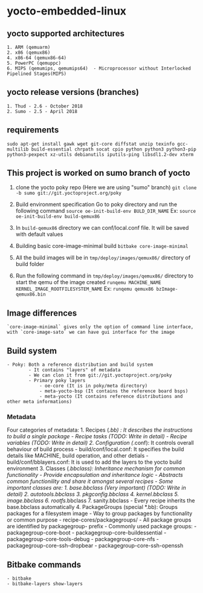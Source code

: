 # yocto-embedded-linux

## yocto supported architectures
    1. ARM (qemuarm)
    2. x86 (qemux86)
    4. x86-64 (qemux86-64)
    5. PowerPC (qemuppc)
    6. MIPS (qemumips, qemumips64)  - Microprocessor without Interlocked Pipelined Stages(MIPS)

## yocto release versions (branches)
    1. Thud - 2.6 - October 2018
    2. Sumo - 2.5 - April 2018

## requirements
    sudo apt-get install gawk wget git-core diffstat unzip texinfo gcc-multilib build-essential chrpath socat cpio python python3 python3-pip python3-pexpect xz-utils debianutils iputils-ping libsdl1.2-dev xterm

## This project is worked on sumo branch of yocto

1. clone the yocto poky repo (Here we are using "sumo" branch) `git clone -b sumo git://git.yoctoproject.org/poky`

2. Build environment specification
    Go to poky directory and run the following command
    `source oe-init-build-env BULD_DIR_NAME`
    Ex: `source oe-init-build-env build-qemux86`

3. In `build-qemux86` directory we can conf/local.conf file. It will be saved with default values

4. Building basic core-image-minimal build
    `bitbake core-image-minimal`

5. All the build images will be in `tmp/deploy/images/qemux86/` directory of build folder

6. Run the following command in `tmp/deploy/images/qemux86/` directory to start the qemu of the image created
    `runqemu MACHINE_NAME KERNEL_IMAGE_ROOTFILESYSTEM_NAME`
    Ex: `runqemu qemux86 bzImage-qemux86.bin`


## Image differences
    `core-image-minimal` gives only the option of command line interface,
    with `core-image-sato` we can have gui interface for the image


## Build system
    - Poky: Both a reference distribution and build system
            - It contains "layers" of metadata
            - We can clon it from git://git.yoctoproject.org/poky
            - Primary poky layers
                - oe-core (It is in poky/meta directory)
                - meta-yocto-bsp (It contains the reference board bsps)
                - meta-yocto (It contains reference distributions and other meta informations)
### Metadata
Four categories of metadata:
    1. Recipes (*.bb) : It describes the instructions to build a single package
            - Recipe tasks (TODO: Write in detail)
            - Recipe variables (TODO: Write in detail)
    2. Configuration (*.conf): It controls overall behaviour of build process
            - build/conf/local.conf: It specifies the build details like MACHINE, build operation, and other detials
            - build/conf/bblayers.conf: It is used to add the layers to the yocto build environment
    3. Classes (*.bbclass): Inheritance mechanism for common functionality
            - Provide encapsulation and inheritance logic
            - Abstracts common functionility and share it amongst several recipes
            - Some important classes are:
                1. base.bbclass (Very important) (TODO: Write in detail)
                2. autotools.bbclass
                3. pkgconfig.bbclass
                4. kernel.bbclass
                5. image.bbclass
                6. rootfs*.bbclass
                7. sanity.bbclass
            - Every recipe inherits the base.bbclass automatically
    4. PackageGroups (special *.bb): Groups packages for a filesystem image
            - Way to group packages by functionality or common purpose
            - recipe-cores/packagegroups/
            - All package groups are identified by packagegroup- prefix
            - Commonly used package groups:
                - packagegroup-core-boot
                - packagegroup-core-buildessential
                - packagegroup-core-tools-debug
                - packagegroup-core-nfs
                - packagegroup-core-ssh-dropbear
                - packagegroup-core-ssh-openssh
            

## Bitbake commands
    - bitbake
    - bitbake-layers show-layers
    




    